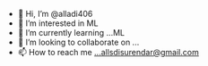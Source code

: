 - 👋 Hi, I’m @alladi406
- 👀 I’m interested in ML
- 🌱 I’m currently learning ...ML
- 💞️ I’m looking to collaborate on ...
- 📫 How to reach me ...allsdisurendar@gmail.com

<!---
alladi406/alladi406 is a ✨ special ✨ repository because its `README.md` (this file) appears on your GitHub profile.
You can click the Preview link to take a look at your changes.
--->
